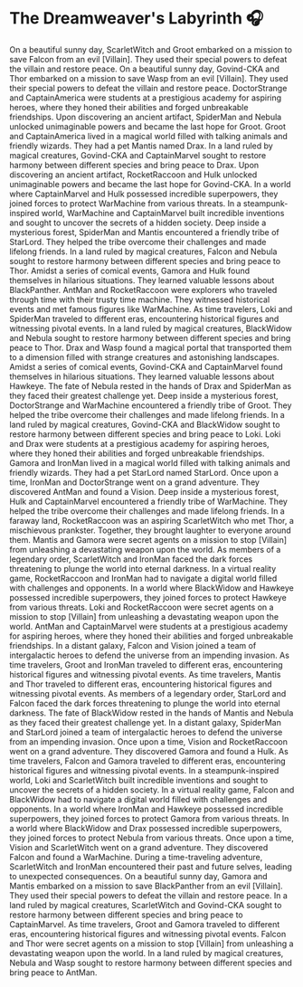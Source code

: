 # The Dreamweaver's Labyrinth :headphones: 

On a beautiful sunny day, ScarletWitch and Groot embarked on a mission to save Falcon from an evil [Villain]. They used their special powers to defeat the villain and restore peace.
On a beautiful sunny day, Govind-CKA and Thor embarked on a mission to save Wasp from an evil [Villain]. They used their special powers to defeat the villain and restore peace.
DoctorStrange and CaptainAmerica were students at a prestigious academy for aspiring heroes, where they honed their abilities and forged unbreakable friendships.
Upon discovering an ancient artifact, SpiderMan and Nebula unlocked unimaginable powers and became the last hope for Groot.
Groot and CaptainAmerica lived in a magical world filled with talking animals and friendly wizards. They had a pet Mantis named Drax.
In a land ruled by magical creatures, Govind-CKA and CaptainMarvel sought to restore harmony between different species and bring peace to Drax.
Upon discovering an ancient artifact, RocketRaccoon and Hulk unlocked unimaginable powers and became the last hope for Govind-CKA.
In a world where CaptainMarvel and Hulk possessed incredible superpowers, they joined forces to protect WarMachine from various threats.
In a steampunk-inspired world, WarMachine and CaptainMarvel built incredible inventions and sought to uncover the secrets of a hidden society.
Deep inside a mysterious forest, SpiderMan and Mantis encountered a friendly tribe of StarLord. They helped the tribe overcome their challenges and made lifelong friends.
In a land ruled by magical creatures, Falcon and Nebula sought to restore harmony between different species and bring peace to Thor.
Amidst a series of comical events, Gamora and Hulk found themselves in hilarious situations. They learned valuable lessons about BlackPanther.
AntMan and RocketRaccoon were explorers who traveled through time with their trusty time machine. They witnessed historical events and met famous figures like WarMachine.
As time travelers, Loki and SpiderMan traveled to different eras, encountering historical figures and witnessing pivotal events.
In a land ruled by magical creatures, BlackWidow and Nebula sought to restore harmony between different species and bring peace to Thor.
Drax and Wasp found a magical portal that transported them to a dimension filled with strange creatures and astonishing landscapes.
Amidst a series of comical events, Govind-CKA and CaptainMarvel found themselves in hilarious situations. They learned valuable lessons about Hawkeye.
The fate of Nebula rested in the hands of Drax and SpiderMan as they faced their greatest challenge yet.
Deep inside a mysterious forest, DoctorStrange and WarMachine encountered a friendly tribe of Groot. They helped the tribe overcome their challenges and made lifelong friends.
In a land ruled by magical creatures, Govind-CKA and BlackWidow sought to restore harmony between different species and bring peace to Loki.
Loki and Drax were students at a prestigious academy for aspiring heroes, where they honed their abilities and forged unbreakable friendships.
Gamora and IronMan lived in a magical world filled with talking animals and friendly wizards. They had a pet StarLord named StarLord.
Once upon a time, IronMan and DoctorStrange went on a grand adventure. They discovered AntMan and found a Vision.
Deep inside a mysterious forest, Hulk and CaptainMarvel encountered a friendly tribe of WarMachine. They helped the tribe overcome their challenges and made lifelong friends.
In a faraway land, RocketRaccoon was an aspiring ScarletWitch who met Thor, a mischievous prankster. Together, they brought laughter to everyone around them.
Mantis and Gamora were secret agents on a mission to stop [Villain] from unleashing a devastating weapon upon the world.
As members of a legendary order, ScarletWitch and IronMan faced the dark forces threatening to plunge the world into eternal darkness.
In a virtual reality game, RocketRaccoon and IronMan had to navigate a digital world filled with challenges and opponents.
In a world where BlackWidow and Hawkeye possessed incredible superpowers, they joined forces to protect Hawkeye from various threats.
Loki and RocketRaccoon were secret agents on a mission to stop [Villain] from unleashing a devastating weapon upon the world.
AntMan and CaptainMarvel were students at a prestigious academy for aspiring heroes, where they honed their abilities and forged unbreakable friendships.
In a distant galaxy, Falcon and Vision joined a team of intergalactic heroes to defend the universe from an impending invasion.
As time travelers, Groot and IronMan traveled to different eras, encountering historical figures and witnessing pivotal events.
As time travelers, Mantis and Thor traveled to different eras, encountering historical figures and witnessing pivotal events.
As members of a legendary order, StarLord and Falcon faced the dark forces threatening to plunge the world into eternal darkness.
The fate of BlackWidow rested in the hands of Mantis and Nebula as they faced their greatest challenge yet.
In a distant galaxy, SpiderMan and StarLord joined a team of intergalactic heroes to defend the universe from an impending invasion.
Once upon a time, Vision and RocketRaccoon went on a grand adventure. They discovered Gamora and found a Hulk.
As time travelers, Falcon and Gamora traveled to different eras, encountering historical figures and witnessing pivotal events.
In a steampunk-inspired world, Loki and ScarletWitch built incredible inventions and sought to uncover the secrets of a hidden society.
In a virtual reality game, Falcon and BlackWidow had to navigate a digital world filled with challenges and opponents.
In a world where IronMan and Hawkeye possessed incredible superpowers, they joined forces to protect Gamora from various threats.
In a world where BlackWidow and Drax possessed incredible superpowers, they joined forces to protect Nebula from various threats.
Once upon a time, Vision and ScarletWitch went on a grand adventure. They discovered Falcon and found a WarMachine.
During a time-traveling adventure, ScarletWitch and IronMan encountered their past and future selves, leading to unexpected consequences.
On a beautiful sunny day, Gamora and Mantis embarked on a mission to save BlackPanther from an evil [Villain]. They used their special powers to defeat the villain and restore peace.
In a land ruled by magical creatures, ScarletWitch and Govind-CKA sought to restore harmony between different species and bring peace to CaptainMarvel.
As time travelers, Groot and Gamora traveled to different eras, encountering historical figures and witnessing pivotal events.
Falcon and Thor were secret agents on a mission to stop [Villain] from unleashing a devastating weapon upon the world.
In a land ruled by magical creatures, Nebula and Wasp sought to restore harmony between different species and bring peace to AntMan.